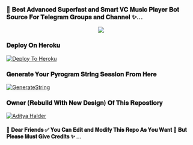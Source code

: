 ### 🥀 𝐁𝐞𝐬𝐭 𝐀𝐝𝐯𝐚𝐧𝐜𝐞𝐝 𝐒𝐮𝐩𝐞𝐫𝐟𝐚𝐬𝐭 𝐚𝐧𝐝 𝐒𝐦𝐚𝐫𝐭 𝐕𝐂 𝐌𝐮𝐬𝐢𝐜 𝐏𝐥𝐚𝐲𝐞𝐫 𝐁𝐨𝐭 𝐒𝐨𝐮𝐫𝐜𝐞 𝐅𝐨𝐫 𝐓𝐞𝐥𝐞𝐠𝐫𝐚𝐦 𝐆𝐫𝐨𝐮𝐩𝐬 𝐚𝐧𝐝 𝐂𝐡𝐚𝐧𝐧𝐞𝐥 ✨...

<p align="center"><a href="https://t.me/Captain_Network"><img src="https://graph.org/file/abd9badac422b27b5045e.png"></a></p>


### 𝐃𝐞𝐩𝐥𝐨𝐲 𝐎𝐧 𝐇𝐞𝐫𝐨𝐤𝐮

[![Deploy To Heroku](https://graph.org/file/826b0a2fc82db8328a113.png)](https://dashboard.heroku.com/new-app?template=https://github.com/JaiHansda/SankiMusic)


### 𝐆𝐞𝐧𝐞𝐫𝐚𝐭𝐞 𝐘𝐨𝐮𝐫 𝐏𝐲𝐫𝐨𝐠𝐫𝐚𝐦 𝐒𝐭𝐫𝐢𝐧𝐠 𝐒𝐞𝐬𝐬𝐢𝐨𝐧 𝐅𝐫𝐨𝐦 𝐇𝐞𝐫𝐞

[![GenerateString](https://te.legra.ph/file/8d507dd508370dc936652.png)](https://replit.com/@AdityaHalder/StringSession)


### 𝐎𝐰𝐧𝐞𝐫 (𝐑𝐞𝐛𝐮𝐢𝐥𝐝 𝐖𝐢𝐭𝐡 𝐍𝐞𝐰 𝐃𝐞𝐬𝐢𝐠𝐧) 𝐎𝐟 𝐓𝐡𝐢𝐬 𝐑𝐞𝐩𝐨𝐬𝐭𝐢𝐨𝐫𝐲
[![Aditya Halder](https://te.legra.ph/file/8f9d2a593854d0c736201.png)](https://t.me/AdityaHalder)


#### 🥀 𝐃𝐞𝐚𝐫 𝐅𝐫𝐢𝐞𝐧𝐝𝐬 ✅ 𝐘𝐨𝐮 𝐂𝐚𝐧 𝐄𝐝𝐢𝐭 𝐚𝐧𝐝 𝐌𝐨𝐝𝐢𝐟𝐲 𝐓𝐡𝐢𝐬 𝐑𝐞𝐩𝐨 𝐀𝐬 𝐘𝐨𝐮 𝐖𝐚𝐧𝐭 🌿 𝐁𝐮𝐭 𝐏𝐥𝐞𝐚𝐬𝐞 𝐌𝐮𝐬𝐭 𝐆𝐢𝐯𝐞 𝐂𝐫𝐞𝐝𝐢𝐭𝐬 ✨ ...

